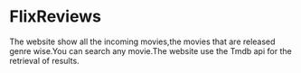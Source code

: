 # FlixReviews
The website show all the incoming movies,the movies that are released genre wise.You can search any movie.The website use the Tmdb api for the retrieval of results.
